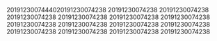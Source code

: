 2019123007444020191230074238
20191230074238
20191230074238
20191230074238
20191230074238
20191230074238
20191230074238
20191230074238
20191230074238
20191230074238
20191230074238
20191230074238
20191230074238
20191230074238
20191230074238
